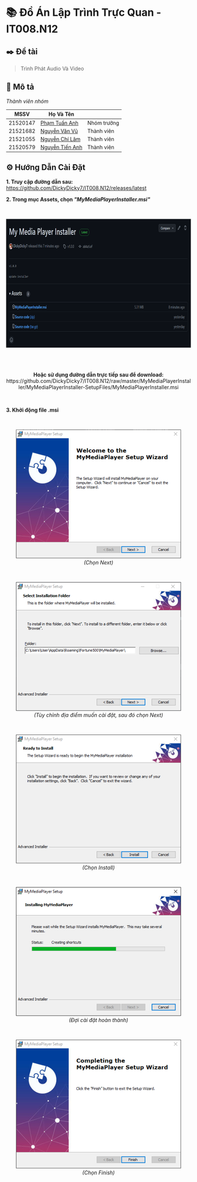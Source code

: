 # 📚 Đồ Án Lập Trình Trực Quan - IT008.N12

## ✒️ Đề tài

> Trình Phát Audio Và Video

## 📄 Mô tả

*Thành viên nhóm*

| MSSV | Họ Và Tên |   |
| ---- | --------- | - |
| 21520147 | [Phạm Tuấn Anh](https://github.com/DickyDicky7)  | Nhóm trưởng |
| 21521682 | [Nguyễn Văn Vũ](https://github.com/JustVvu)      | Thành viên  |
| 21521055 | [Nguyễn Chí Lâm](https://github.com/Loading1369) | Thành viên  |
| 21520579 | [Nguyễn Tiến Anh](https://github.com/4nh3k)      | Thành viên  |

## ⚙️ Hướng Dẫn Cài Đặt

**1. Truy cập đường dẫn sau:** https://github.com/DickyDicky7/IT008.N12/releases/latest

**2. Trong mục Assets, chọn *"MyMediaPlayerInstaller.msi"***

<br/>
<p align="center">
  <img src="https://github.com/DickyDicky7/IT008.N12/blob/master/README/SETUPGUIDE/0.png?raw=true" width="800" height="350" />
</p>
<br/>

<br/>
<p align="center">
  <b>Hoặc sử dụng đường dẫn trực tiếp sau để download:</b>
  https://github.com/DickyDicky7/IT008.N12/raw/master/MyMediaPlayerInstaller/MyMediaPlayerInstaller-SetupFiles/MyMediaPlayerInstaller.msi
</p>
<br/>

**3. Khởi động file .msi**

<br/>
<p align="center">
  <img src="https://github.com/DickyDicky7/IT008.N12/blob/master/README/SETUPGUIDE/1.png?raw=true" width="450" height="350" />
  <br/>
  <i>(Chọn Next)</i>
</p>
<br/>
<p align="center">
  <img src="https://github.com/DickyDicky7/IT008.N12/blob/master/README/SETUPGUIDE/2.png?raw=true" width="450" height="350" />
  <br/>
  <i>(Tùy chỉnh địa điểm muốn cài đặt, sau đó chọn Next)</i>
</p>
<br/>
<p align="center">
  <img src="https://github.com/DickyDicky7/IT008.N12/blob/master/README/SETUPGUIDE/3.png?raw=true" width="450" height="350" />
  <br/>
  <i>(Chọn Install)</i>
</p>
<br/>
<p align="center">
  <img src="https://github.com/DickyDicky7/IT008.N12/blob/master/README/SETUPGUIDE/4.png?raw=true" width="450" height="350" />
  <br/>
  <i>(Đợi cài đặt hoàn thành)</i>
</p>
<br/>
<p align="center">
  <img src="https://github.com/DickyDicky7/IT008.N12/blob/master/README/SETUPGUIDE/5.png?raw=true" width="450" height="350" />
  <br/>
  <i>(Chọn Finish)</i>
</p>
<br/>
